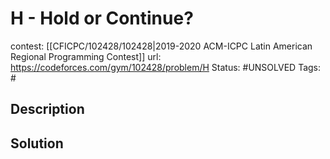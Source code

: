 # H - Hold or Continue?

contest: [[CFICPC/102428/102428|2019-2020 ACM-ICPC Latin American Regional Programming Contest]]
url: https://codeforces.com/gym/102428/problem/H
Status: #UNSOLVED
Tags: #

## Description

## Solution

